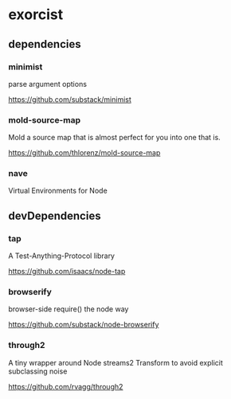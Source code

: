 # exorcist

## dependencies

### minimist

parse argument options

https://github.com/substack/minimist

### mold-source-map

Mold a source map that is almost perfect for you into one that is.

https://github.com/thlorenz/mold-source-map

### nave

Virtual Environments for Node

## devDependencies

### tap

A Test-Anything-Protocol library

https://github.com/isaacs/node-tap

### browserify

browser-side require() the node way

https://github.com/substack/node-browserify

### through2

A tiny wrapper around Node streams2 Transform to avoid explicit subclassing noise

https://github.com/rvagg/through2
